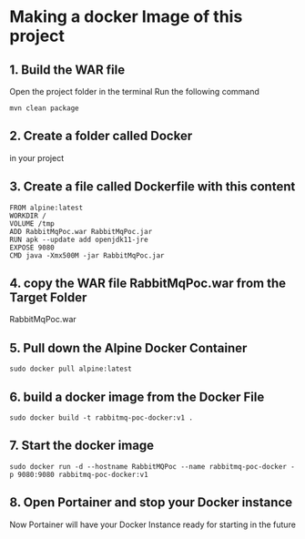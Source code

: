 # Making a docker Image of this project

## 1. Build the WAR file
Open the project folder in the terminal
Run the following command
```
mvn clean package
```
## 2. Create a folder called Docker
in your project 

## 3. Create a file called  Dockerfile with this content

```
FROM alpine:latest
WORKDIR /
VOLUME /tmp
ADD RabbitMqPoc.war RabbitMqPoc.jar
RUN apk --update add openjdk11-jre
EXPOSE 9080
CMD java -Xmx500M -jar RabbitMqPoc.jar
```
## 4. copy the WAR file RabbitMqPoc.war from the Target Folder
RabbitMqPoc.war

## 5. Pull down the Alpine Docker Container
```
sudo docker pull alpine:latest

```

## 6. build a docker image from the Docker File

```
sudo docker build -t rabbitmq-poc-docker:v1 .

```

## 7. Start the docker image 
```
sudo docker run -d --hostname RabbitMQPoc --name rabbitmq-poc-docker -p 9080:9080 rabbitmq-poc-docker:v1

```
## 8. Open Portainer and stop your Docker instance
Now Portainer will have your Docker Instance ready for starting in the future

